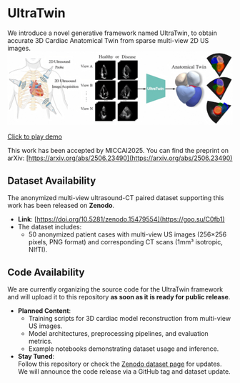 # UltraTwin  
We introduce a novel generative framework named UltraTwin, to obtain accurate 3D Cardiac Anatomical Twin from sparse multi-view 2D US images.  
![示例图片](assets/fig1_v6.png)


[Click to play demo](https://jacksonyu-321.github.io/UltraTwin/demo/video.html)  

This work has been accepted by MICCAI2025. You can find the preprint on arXiv: [https://arxiv.org/abs/2506.23490](https://arxiv.org/abs/2506.23490)



## Dataset Availability  
The anonymized multi-view ultrasound-CT paired dataset supporting this work has been released on **Zenodo**.  

- **Link**: [https://doi.org/10.5281/zenodo.15479554](https://goo.su/C0fb1)  
- The dataset includes:  
  - 50 anonymized patient cases with multi-view US images (256×256 pixels, PNG format) and corresponding CT scans (1mm³ isotropic, NIfTI).  


## Code Availability  
We are currently organizing the source code for the UltraTwin framework and will upload it to this repository **as soon as it is ready for public release**.  

- **Planned Content**:  
  - Training scripts for 3D cardiac model reconstruction from multi-view US images.  
  - Model architectures, preprocessing pipelines, and evaluation metrics.  
  - Example notebooks demonstrating dataset usage and inference.  
- **Stay Tuned**:  
  Follow this repository or check the [Zenodo dataset page](https://doi.org/10.5281/zenodo.15479554) for updates. We will announce the code release via a GitHub tag and dataset update.  
